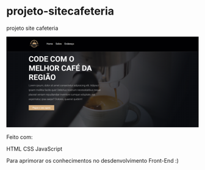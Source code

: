 # projeto-sitecafeteria
projeto site cafeteria 

![alt text](image.png)

Feito com:

HTML
CSS
JavaScript

Para aprimorar os conhecimentos no desdenvolvimento Front-End :)
